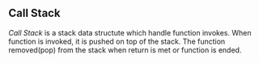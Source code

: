 ## Call Stack

*Call Stack* is a stack data structute which handle function invokes. When function is invoked, it is pushed on top of the stack. The function removed(pop) from the stack when return is met or function is ended. 